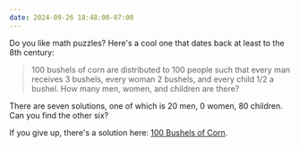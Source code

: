 ```yaml
---
date: 2024-09-26 18:48:00-07:00
---
```

Do you like math puzzles? Here's a cool one that dates back at least to the 8th century:

> 100 bushels of corn are distributed to 100 people such that every man receives 3 bushels, every woman 2 bushels, and every child 1/2 a bushel. How many men, women, and children are there?

There are seven solutions, one of which is 20 men, 0 women, 80 children. Can you find the other six?

If you give up, there's a solution here: [100 Bushels of Corn](https://ninazumel.com/blog/2024-09-26-100bushels/).